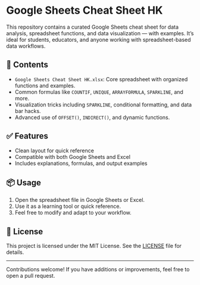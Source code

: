 # Google Sheets Cheat Sheet HK

This repository contains a curated Google Sheets cheat sheet for data analysis, spreadsheet functions, and data visualization — with examples. It’s ideal for students, educators, and anyone working with spreadsheet-based data workflows.

## 📂 Contents

- `Google Sheets Cheat Sheet HK.xlsx`: Core spreadsheet with organized functions and examples.
- Common formulas like `COUNTIF`, `UNIQUE`, `ARRAYFORMULA`, `SPARKLINE`, and more.
- Visualization tricks including `SPARKLINE`, conditional formatting, and data bar hacks.
- Advanced use of `OFFSET()`, `INDIRECT()`, and dynamic functions.

## ✅ Features

- Clean layout for quick reference
- Compatible with both Google Sheets and Excel
- Includes explanations, formulas, and output examples

## 📦 Usage

1. Open the spreadsheet file in Google Sheets or Excel.
2. Use it as a learning tool or quick reference.
3. Feel free to modify and adapt to your workflow.

## 📄 License

This project is licensed under the MIT License. See the [LICENSE](./LICENSE) file for details.

---

Contributions welcome! If you have additions or improvements, feel free to open a pull request.

